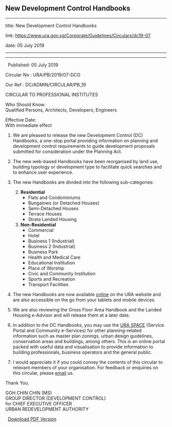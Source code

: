 ## New Development Control Handbooks
---
title: New Development Control Handbooks

link: https://www.ura.gov.sg/Corporate/Guidelines/Circulars/dc19-07

date: 05 July 2019

---

---------------------------------

  Published: 05 July 2019

Circular No : URA/PB/2019/07-DCG

Our Ref : DC/ADMIN/CIRCULAR/PB\_19

  

CIRCULAR TO PROFESSIONAL INSTITUTES

  

Who Should Know:  
Qualified Persons, Architects, Developers, Engineers

  

Effective Date:  
With immediate effect

  

1.  We are pleased to release the new Development Control (DC) Handbooks, a one-stop portal providing information on planning and development control requirements to guide development proposals submitted for consideration under the Planning Act.

2.  The new web-based Handbooks have been reorganised by land use, building typology or development type to facilitate quick searches and to enhance user experience.

3.  The new Handbooks are divided into the following sub-categories:  
      
    2.  **Residential**
        *   Flats and Condominiums
        *   Bungalows (or Detached Houses)
        *   Semi-Detached Houses
        *   Terrace Houses
        *   Strata Landed Housing
    3.  **Non-Residential**
        *   Commercial
        *   Hotel
        *   Business 1 (Industrial)
        *   Business 2 (Industrial)
        *   Business Park
        *   Health and Medical Care
        *   Educational Institution
        *   Place of Worship
        *   Civic and Community Institution
        *   Sports and Recreation
        *   Transport Facilities

4.  The new Handbooks are now available [online](https://www.ura.gov.sg/Corporate/Guidelines/Development-Control) on the URA website and are also accessible on the go from your tablets and mobile devices.

5.  We are also reviewing the Gross Floor Area Handbook and the Landed Housing e-Advisor and will release them at a later date.

6.  In addition to the DC Handbooks, you may use the [URA SPACE](https://www.ura.gov.sg/maps/) (Service Portal and Community e-Services) for other planning-related information such as master plan zonings, urban design guidelines, conservation areas and buildings, among others. This is an online portal packed with useful data and visualisation to provide information to building professionals, business operators and the general public.

7.  I would appreciate it if you could convey the contents of this circular to relevant members of your organisation. For feedback or enquiries on this circular, please [email](https://www.ura.gov.sg/feedbackWeb/contactus_feedback.jsp) us.

Thank You.  
  
GOH CHIN CHIN (MS)  
GROUP DIRECTOR (DEVELOPMENT CONTROL)  
for CHIEF EXECUTIVE OFFICER  
URBAN REDEVELOPMENT AUTHORITY

  


  



  [Download PDF Version](https://www.ura.gov.sg/services/download_file.aspx?f={DCEE410C-008C-480F-8767-0182F060EE4D})

